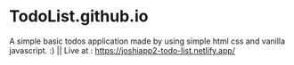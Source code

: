 # TodoList.github.io
A simple basic todos application made by using simple html css and vanilla javascript. :) ||
Live at : https://joshiapp2-todo-list.netlify.app/
